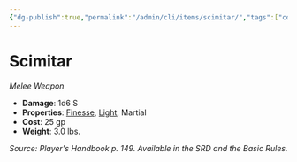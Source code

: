 ```yaml
---
{"dg-publish":true,"permalink":"/admin/cli/items/scimitar/","tags":["compendium/src/5e/phb","item/property/finesse","item/property/light","item/property/martial","item/weapon/martial/melee"],"updated":"2025-01-11T15:32:20.101+00:00"}
---
```


# Scimitar
*Melee Weapon*  

- **Damage**: 1d6 S
- **Properties**: [Finesse](/3-Mechanics/CLI/rules/item-properties.md#Finesse), [Light](/3-Mechanics/CLI/rules/item-properties.md#Light), Martial
- **Cost**: 25 gp
- **Weight**: 3.0 lbs.

*Source: Player's Handbook p. 149. Available in the SRD and the Basic Rules.*